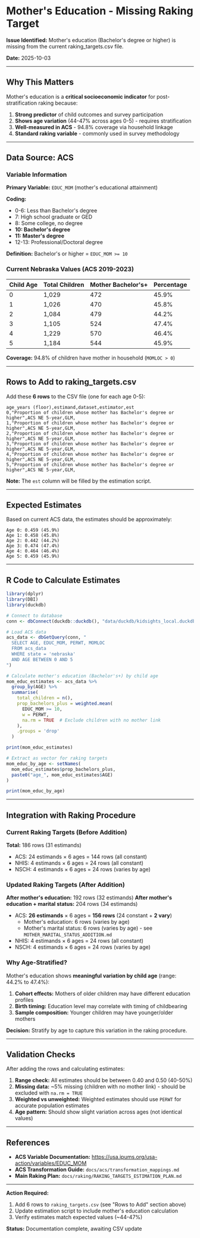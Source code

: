 # Mother's Education - Missing Raking Target

**Issue Identified:** Mother's education (Bachelor's degree or higher) is missing from the current raking_targets.csv file.

**Date:** 2025-10-03

---

## Why This Matters

Mother's education is a **critical socioeconomic indicator** for post-stratification raking because:

1. **Strong predictor** of child outcomes and survey participation
2. **Shows age variation** (44-47% across ages 0-5) - requires stratification
3. **Well-measured in ACS** - 94.8% coverage via household linkage
4. **Standard raking variable** - commonly used in survey methodology

---

## Data Source: ACS

### Variable Information

**Primary Variable:** `EDUC_MOM` (mother's educational attainment)

**Coding:**
- 0-6: Less than Bachelor's degree
- 7: High school graduate or GED
- 8: Some college, no degree
- **10: Bachelor's degree**
- **11: Master's degree**
- 12-13: Professional/Doctoral degree

**Definition:** Bachelor's or higher = `EDUC_MOM >= 10`

### Current Nebraska Values (ACS 2019-2023)

| Child Age | Total Children | Mother Bachelor's+ | Percentage |
|-----------|---------------|-------------------|------------|
| 0 | 1,029 | 472 | 45.9% |
| 1 | 1,026 | 470 | 45.8% |
| 2 | 1,084 | 479 | 44.2% |
| 3 | 1,105 | 524 | 47.4% |
| 4 | 1,229 | 570 | 46.4% |
| 5 | 1,184 | 544 | 45.9% |

**Coverage:** 94.8% of children have mother in household (`MOMLOC > 0`)

---

## Rows to Add to raking_targets.csv

Add these **6 rows** to the CSV file (one for each age 0-5):

```csv
age_years (floor),estimand,dataset,estimator,est
0,"Proportion of children whose mother has Bachelor's degree or higher",ACS NE 5-year,GLM,
1,"Proportion of children whose mother has Bachelor's degree or higher",ACS NE 5-year,GLM,
2,"Proportion of children whose mother has Bachelor's degree or higher",ACS NE 5-year,GLM,
3,"Proportion of children whose mother has Bachelor's degree or higher",ACS NE 5-year,GLM,
4,"Proportion of children whose mother has Bachelor's degree or higher",ACS NE 5-year,GLM,
5,"Proportion of children whose mother has Bachelor's degree or higher",ACS NE 5-year,GLM,
```

**Note:** The `est` column will be filled by the estimation script.

---

## Expected Estimates

Based on current ACS data, the estimates should be approximately:

```
Age 0: 0.459 (45.9%)
Age 1: 0.458 (45.8%)
Age 2: 0.442 (44.2%)
Age 3: 0.474 (47.4%)
Age 4: 0.464 (46.4%)
Age 5: 0.459 (45.9%)
```

---

## R Code to Calculate Estimates

```r
library(dplyr)
library(DBI)
library(duckdb)

# Connect to database
conn <- dbConnect(duckdb::duckdb(), "data/duckdb/kidsights_local.duckdb")

# Load ACS data
acs_data <- dbGetQuery(conn, "
  SELECT AGE, EDUC_MOM, PERWT, MOMLOC
  FROM acs_data
  WHERE state = 'nebraska'
  AND AGE BETWEEN 0 AND 5
")

# Calculate mother's education (Bachelor's+) by child age
mom_educ_estimates <- acs_data %>%
  group_by(AGE) %>%
  summarise(
    total_children = n(),
    prop_bachelors_plus = weighted.mean(
      EDUC_MOM >= 10,
      w = PERWT,
      na.rm = TRUE  # Exclude children with no mother link
    ),
    .groups = 'drop'
  )

print(mom_educ_estimates)

# Extract as vector for raking targets
mom_educ_by_age <- setNames(
  mom_educ_estimates$prop_bachelors_plus,
  paste0("age_", mom_educ_estimates$AGE)
)

print(mom_educ_by_age)
```

---

## Integration with Raking Procedure

### Current Raking Targets (Before Addition)

**Total:** 186 rows (31 estimands)

- ACS: 24 estimands × 6 ages = 144 rows (all constant)
- NHIS: 4 estimands × 6 ages = 24 rows (all constant)
- NSCH: 4 estimands × 6 ages = 24 rows (varies by age)

### Updated Raking Targets (After Addition)

**After mother's education:** 192 rows (32 estimands)
**After mother's education + marital status:** 204 rows (34 estimands)

- ACS: **26 estimands** × 6 ages = **156 rows** (24 constant + **2 vary**)
  - Mother's education: 6 rows (varies by age)
  - Mother's marital status: 6 rows (varies by age) - see `MOTHER_MARITAL_STATUS_ADDITION.md`
- NHIS: 4 estimands × 6 ages = 24 rows (all constant)
- NSCH: 4 estimands × 6 ages = 24 rows (varies by age)

### Why Age-Stratified?

Mother's education shows **meaningful variation by child age** (range: 44.2% to 47.4%):

1. **Cohort effects:** Mothers of older children may have different education profiles
2. **Birth timing:** Education level may correlate with timing of childbearing
3. **Sample composition:** Younger children may have younger/older mothers

**Decision:** Stratify by age to capture this variation in the raking procedure.

---

## Validation Checks

After adding the rows and calculating estimates:

1. **Range check:** All estimates should be between 0.40 and 0.50 (40-50%)
2. **Missing data:** ~5% missing (children with no mother link) - should be excluded with `na.rm = TRUE`
3. **Weighted vs unweighted:** Weighted estimates should use `PERWT` for accurate population estimates
4. **Age pattern:** Should show slight variation across ages (not identical values)

---

## References

- **ACS Variable Documentation:** https://usa.ipums.org/usa-action/variables/EDUC_MOM
- **ACS Transformation Guide:** `docs/acs/transformation_mappings.md`
- **Main Raking Plan:** `docs/raking/RAKING_TARGETS_ESTIMATION_PLAN.md`

---

**Action Required:**
1. Add 6 rows to `raking_targets.csv` (see "Rows to Add" section above)
2. Update estimation script to include mother's education calculation
3. Verify estimates match expected values (~44-47%)

**Status:** Documentation complete, awaiting CSV update
